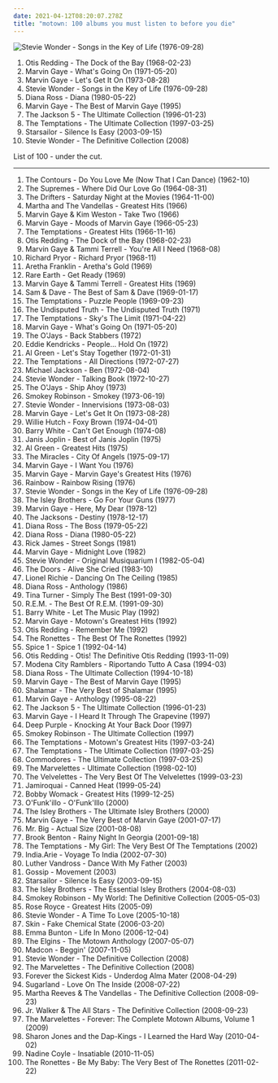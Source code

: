 ```yaml
---
date: 2021-04-12T08:20:07.278Z
title: "motown: 100 albums you must listen to before you die"
---
```

![Stevie Wonder - Songs in the Key of Life (1976-09-28)](http://coverartarchive.org/release/ab7b0bf0-b5df-40b5-be73-b121daef595a/6133035956-500.jpg "Stevie Wonder - Songs in the Key of Life (1976-09-28)")
<ol class="albums">
<li data-cover="https://img.discogs.com/Dhp36agUeeoYw6M8NAWln714sJA=/fit-in/600x620/filters:strip_icc():format(jpeg):mode_rgb():quality(90)/discogs-images/R-4740878-1473527519-9520.jpeg.jpg" data-tags="soul" role="button">Otis Redding - The Dock of the Bay (1968-02-23)</li>
<li data-cover="https://img.discogs.com/_9ng2B8Jgtq2R1FzwZZBmRu2WCQ=/fit-in/600x603/filters:strip_icc():format(jpeg):mode_rgb():quality(90)/discogs-images/R-9984176-1558329508-1528.jpeg.jpg" data-tags="soul" role="button">Marvin Gaye - What's Going On (1971-05-20)</li>
<li data-cover="https://via.placeholder.com/450" data-tags="soul" role="button">Marvin Gaye - Let's Get It On (1973-08-28)</li>
<li data-cover="http://coverartarchive.org/release/ab7b0bf0-b5df-40b5-be73-b121daef595a/6133035956-500.jpg" data-tags="soul" role="button">Stevie Wonder - Songs in the Key of Life (1976-09-28)</li>
<li data-cover="https://img.discogs.com/l3pHsob4QXA0qrMV7AYigfjPCBQ=/fit-in/600x547/filters:strip_icc():format(jpeg):mode_rgb():quality(90)/discogs-images/R-1135038-1249251301.jpeg.jpg" data-tags="80s, soul" role="button">Diana Ross - Diana (1980-05-22)</li>
<li data-cover="http://coverartarchive.org/release/ad373d88-6668-4756-a372-452f77f4ddae/17156305978-500.jpg" data-tags="soul, motown" role="button">Marvin Gaye - The Best of Marvin Gaye (1995)</li>
<li data-cover="http://coverartarchive.org/release/d51f64e5-1d52-4d40-8308-5c9f22c4af03/22860615848-500.jpg" data-tags="soul" role="button">The Jackson 5 - The Ultimate Collection (1996-01-23)</li>
<li data-cover="https://img.discogs.com/0wniLNmVoQ5d7VJ4cHrHD1bWBlA=/fit-in/300x300/filters:strip_icc():format(jpeg):mode_rgb():quality(90)/discogs-images/R-1506065-1224757261.jpeg.jpg" data-tags="soul, motown" role="button">The Temptations - The Ultimate Collection (1997-03-25)</li>
<li data-cover="https://img.discogs.com/jrWVzobDRoF5M8iFRO0_ha-z8PQ=/fit-in/600x592/filters:strip_icc():format(jpeg):mode_rgb():quality(90)/discogs-images/R-434193-1482085620-7376.jpeg.jpg" data-tags="britpop, indie rock" role="button">Starsailor - Silence Is Easy (2003-09-15)</li>
<li data-cover="http://coverartarchive.org/release/de460668-d617-45ac-b4bd-7e5bc1d2c4b0/9252634597-500.jpg" data-tags="soul" role="button">Stevie Wonder - The Definitive Collection (2008)</li>
</ol>
List of 100 - under the cut.
<!-- more -->

_________________

<ol class="albums">
<li data-cover="https://img.discogs.com/i215GBD75P3S2bQAbQdL7dVYctA=/fit-in/425x424/filters:strip_icc():format(jpeg):mode_rgb():quality(90)/discogs-images/R-2257300-1350201537-7246.jpeg.jpg" data-tags="60s, motown, soul" role="button">
The Contours - Do You Love Me (Now That I Can Dance) (1962-10)
</li>
<li data-cover="https://img.discogs.com/GCJ7uROnSYwB8uw0YLxS0ZHW9E4=/fit-in/600x606/filters:strip_icc():format(jpeg):mode_rgb():quality(90)/discogs-images/R-12840147-1542980535-1619.jpeg.jpg" data-tags="soul, motown" role="button">
The Supremes - Where Did Our Love Go (1964-08-31)
</li>
<li data-cover="https://img.discogs.com/fqz6udBBEmuEopipWs-wLfczY3A=/fit-in/600x600/filters:strip_icc():format(jpeg):mode_rgb():quality(90)/discogs-images/R-4926432-1379635119-2733.jpeg.jpg" data-tags="60s" role="button">
The Drifters - Saturday Night at the Movies (1964-11-00)
</li>
<li data-cover="https://img.discogs.com/J17twV0PFUWxgSZlLkhbjJ9DLFY=/fit-in/600x593/filters:strip_icc():format(jpeg):mode_rgb():quality(90)/discogs-images/R-3677426-1362075264-5963.jpeg.jpg" data-tags="motown" role="button">
Martha and The Vandellas - Greatest Hits (1966)
</li>
<li data-cover="https://img.discogs.com/oBhVxnqzaqF0S0t6JWOx4T9ejCM=/fit-in/320x320/filters:strip_icc():format(jpeg):mode_rgb():quality(90)/discogs-images/R-2221061-1396280655-3470.jpeg.jpg" data-tags="soul, motown" role="button">
Marvin Gaye & Kim Weston - Take Two (1966)
</li>
<li data-cover="http://coverartarchive.org/release/e158a63f-3cf5-4a22-9d63-acf19cf2ec77/5983303037-500.jpg" data-tags="motown, am pop" role="button">
Marvin Gaye - Moods of Marvin Gaye (1966-05-23)
</li>
<li data-cover="https://img.discogs.com/NqlbpWc9orrgkZIaYTtvi8EQlIk=/fit-in/589x600/filters:strip_icc():format(jpeg):mode_rgb():quality(90)/discogs-images/R-1218428-1329785181.jpeg.jpg" data-tags="soul" role="button">
The Temptations - Greatest Hits (1966-11-16)
</li>
<li data-cover="https://img.discogs.com/Dhp36agUeeoYw6M8NAWln714sJA=/fit-in/600x620/filters:strip_icc():format(jpeg):mode_rgb():quality(90)/discogs-images/R-4740878-1473527519-9520.jpeg.jpg" data-tags="soul" role="button">
Otis Redding - The Dock of the Bay (1968-02-23)
</li>
<li data-cover="http://coverartarchive.org/release/ae23894e-f2de-34ce-982f-cf0800db88ff/22193270542-500.jpg" data-tags="soul, motown" role="button">
Marvin Gaye & Tammi Terrell - You're All I Need (1968-08)
</li>
<li data-cover="http://coverartarchive.org/release/567bb83e-2205-4ee9-b544-ace44282d6ed/7648469225-500.jpg" data-tags="motown, rotfl, huggy" role="button">
Richard Pryor - Richard Pryor (1968-11)
</li>
<li data-cover="http://coverartarchive.org/release/6f06ad48-e381-449f-9174-938872d24c92/21686810706-500.jpg" data-tags="soul, 60s, motown, a franklin" role="button">
Aretha Franklin - Aretha's Gold (1969)
</li>
<li data-cover="http://coverartarchive.org/release/4fa87bbc-c1c0-4f9e-a4d3-79336c9e0240/2920927851-500.jpg" data-tags="classic rock, rock, soul" role="button">
Rare Earth - Get Ready (1969)
</li>
<li data-cover="http://coverartarchive.org/release/f5bd83a0-a823-46f8-8568-9e8293a37957/5983610732-500.jpg" data-tags="60s, motown" role="button">
Marvin Gaye & Tammi Terrell - Greatest Hits (1969)
</li>
<li data-cover="https://img.discogs.com/IF7KQd1YesZ2BL1EkvtVd-7CPwg=/fit-in/439x438/filters:strip_icc():format(jpeg):mode_rgb():quality(90)/discogs-images/R-1118411-1307309234.jpeg.jpg" data-tags="soul" role="button">
Sam & Dave - The Best of Sam & Dave (1969-01-17)
</li>
<li data-cover="http://coverartarchive.org/release/c1d733ce-1a51-3e5c-9fd0-d60e697b7fe7/12741470637-500.jpg" data-tags="soul, motown" role="button">
The Temptations - Puzzle People (1969-09-23)
</li>
<li data-cover="http://coverartarchive.org/release/9a8dbf1f-1549-47b5-b8c5-543a6cf8f436/4932362717-500.jpg" data-tags="soul, usa, motown, psychedelic, debut album" role="button">
The Undisputed Truth - The Undisputed Truth (1971)
</li>
<li data-cover="http://coverartarchive.org/release/43e92b4e-83bb-43db-895d-454665e66720/4348743077-500.jpg" data-tags="soul, motown, temptations" role="button">
The Temptations - Sky's The Limit (1971-04-22)
</li>
<li data-cover="https://img.discogs.com/_9ng2B8Jgtq2R1FzwZZBmRu2WCQ=/fit-in/600x603/filters:strip_icc():format(jpeg):mode_rgb():quality(90)/discogs-images/R-9984176-1558329508-1528.jpeg.jpg" data-tags="soul" role="button">
Marvin Gaye - What's Going On (1971-05-20)
</li>
<li data-cover="http://coverartarchive.org/release/59d19767-4489-4437-90d5-c756f15915c7/15237635364-500.jpg" data-tags="soul" role="button">
The O'Jays - Back Stabbers (1972)
</li>
<li data-cover="http://coverartarchive.org/release/f4ea118e-472b-4352-9ca8-4b70dee52910/17017785625-500.jpg" data-tags="soul, motown" role="button">
Eddie Kendricks - People... Hold On (1972)
</li>
<li data-cover="http://coverartarchive.org/release/1535079b-be0c-4c09-977e-b6b72fec2550/6268306789-500.jpg" data-tags="soul" role="button">
Al Green - Let's Stay Together (1972-01-31)
</li>
<li data-cover="http://coverartarchive.org/release/328058f1-6860-49d9-bdce-f0c2cb110e60/11383041141-500.jpg" data-tags="soul" role="button">
The Temptations - All Directions (1972-07-27)
</li>
<li data-cover="http://coverartarchive.org/release/8e44f321-84f2-47cb-95a7-5989aaffd77e/4350919631-500.jpg" data-tags="soul, 70s" role="button">
Michael Jackson - Ben (1972-08-04)
</li>
<li data-cover="http://coverartarchive.org/release/cf416ecb-b6b8-3444-aab8-2885a150970c/18781015203-500.jpg" data-tags="soul" role="button">
Stevie Wonder - Talking Book (1972-10-27)
</li>
<li data-cover="https://img.discogs.com/iRcoYXw9OJcnidFU9XSzlLLIMKU=/fit-in/600x600/filters:strip_icc():format(jpeg):mode_rgb():quality(90)/discogs-images/R-7518858-1443151332-2861.jpeg.jpg" data-tags="70s, motown" role="button">
The O'Jays - Ship Ahoy (1973)
</li>
<li data-cover="http://coverartarchive.org/release/91fdfc6b-6855-451e-8b46-68dbcf89cb83/13558845253-500.jpg" data-tags="soul, motown, tamla motown" role="button">
Smokey Robinson - Smokey (1973-06-19)
</li>
<li data-cover="http://coverartarchive.org/release/d82dec3e-e077-42d4-ba4f-51b57128e19a/16046182344-500.jpg" data-tags="soul" role="button">
Stevie Wonder - Innervisions (1973-08-03)
</li>
<li data-cover="https://via.placeholder.com/450" data-tags="soul" role="button">
Marvin Gaye - Let's Get It On (1973-08-28)
</li>
<li data-cover="https://img.discogs.com/SurK94K46brz8OvP8MtODcv5lIw=/fit-in/600x613/filters:strip_icc():format(jpeg):mode_rgb():quality(90)/discogs-images/R-706301-1294953110.jpeg.jpg" data-tags="soundtrack, soul, blaxploitation" role="button">
Willie Hutch - Foxy Brown (1974-04-01)
</li>
<li data-cover="http://coverartarchive.org/release/84a41e38-2502-4bf6-97b6-c92899ed2bda/6322723604-500.jpg" data-tags="70s, soulgdchill" role="button">
Barry White - Can't Get Enough (1974-08)
</li>
<li data-cover="http://coverartarchive.org/release/e11be41a-4c71-44a4-ab7f-0185cac15899/6801939905-500.jpg" data-tags="rock, 60s" role="button">
Janis Joplin - Best of Janis Joplin (1975)
</li>
<li data-cover="https://img.discogs.com/gwHHf4SwU8F1I517KGbVxkSAb3w=/fit-in/600x599/filters:strip_icc():format(jpeg):mode_rgb():quality(90)/discogs-images/R-4150515-1540840917-4122.jpeg.jpg" data-tags="soul" role="button">
Al Green - Greatest Hits (1975)
</li>
<li data-cover="https://img.discogs.com/7nr88U5WTQmQ-SeZ4kW21M7iUPY=/fit-in/300x300/filters:strip_icc():format(jpeg):mode_rgb():quality(90)/discogs-images/R-11915305-1544791826-8949.jpeg.jpg" data-tags="soul, 70s, motown" role="button">
The Miracles - City Of Angels (1975-09-17)
</li>
<li data-cover="http://coverartarchive.org/release/d1582065-caa3-3ff0-a67e-857de62c2993/5983564200-500.jpg" data-tags="soul" role="button">
Marvin Gaye - I Want You (1976)
</li>
<li data-cover="http://coverartarchive.org/release/465dd1f5-aa0f-38c2-b8c1-39e21b57c2dc/10807662700-500.jpg" data-tags="soul, motown" role="button">
Marvin Gaye - Marvin Gaye's Greatest Hits (1976)
</li>
<li data-cover="http://coverartarchive.org/release/22525db3-d015-4b93-aa02-337f89d425fc/8194680005-500.jpg" data-tags="jazz, pop, rock, soul, instrumental, acoustic, motown, funk, funky, groovy, jecks, rainbow, tony carey, mandatory, sacd" role="button">
Rainbow - Rainbow Rising (1976)
</li>
<li data-cover="http://coverartarchive.org/release/ab7b0bf0-b5df-40b5-be73-b121daef595a/6133035956-500.jpg" data-tags="soul" role="button">
Stevie Wonder - Songs in the Key of Life (1976-09-28)
</li>
<li data-cover="http://coverartarchive.org/release/c1b81ba7-e07a-4453-8f91-982a697774c5/23026284080-500.jpg" data-tags="soul" role="button">
The Isley Brothers - Go For Your Guns (1977)
</li>
<li data-cover="http://coverartarchive.org/release/744d0395-6a7e-48db-8d42-711e9da13423/2115101502-500.jpg" data-tags="soul" role="button">
Marvin Gaye - Here, My Dear (1978-12)
</li>
<li data-cover="https://via.placeholder.com/450" data-tags="soul" role="button">
The Jacksons - Destiny (1978-12-17)
</li>
<li data-cover="https://img.discogs.com/my7ahNeKngOTNFdEDjlyZfgYGs8=/fit-in/600x600/filters:strip_icc():format(jpeg):mode_rgb():quality(90)/discogs-images/R-4168851-1466642242-4345.jpeg.jpg" data-tags="disco, soul" role="button">
Diana Ross - The Boss (1979-05-22)
</li>
<li data-cover="https://img.discogs.com/l3pHsob4QXA0qrMV7AYigfjPCBQ=/fit-in/600x547/filters:strip_icc():format(jpeg):mode_rgb():quality(90)/discogs-images/R-1135038-1249251301.jpeg.jpg" data-tags="80s, soul" role="button">
Diana Ross - Diana (1980-05-22)
</li>
<li data-cover="http://coverartarchive.org/release/34663e63-d771-3cd5-83da-31eeefb4e11a/4279191141-500.jpg" data-tags="funk" role="button">
Rick James - Street Songs (1981)
</li>
<li data-cover="https://img.discogs.com/EVhqRV8PU2HLwFBGXSmNu_JWWaQ=/fit-in/500x499/filters:strip_icc():format(jpeg):mode_rgb():quality(90)/discogs-images/R-6186742-1413218734-2806.jpeg.jpg" data-tags="soul" role="button">
Marvin Gaye - Midnight Love (1982)
</li>
<li data-cover="http://coverartarchive.org/release/660c019f-442b-3410-bc83-8291e8624e2c/20491466066-500.jpg" data-tags="soul, 70s, motown" role="button">
Stevie Wonder - Original Musiquarium I (1982-05-04)
</li>
<li data-cover="http://coverartarchive.org/release/c322ae93-fa58-453c-9793-ed839e7eb95e/2210990117-500.jpg" data-tags="classic rock, rock" role="button">
The Doors - Alive She Cried (1983-10)
</li>
<li data-cover="https://img.discogs.com/gUa8x32XU2iO6Lq6_bx18W6PuWw=/fit-in/600x600/filters:strip_icc():format(jpeg):mode_rgb():quality(90)/discogs-images/R-585309-1143485487.jpeg.jpg" data-tags="80s" role="button">
Lionel Richie - Dancing On The Ceiling (1985)
</li>
<li data-cover="https://img.discogs.com/es5kiLbjpBMJspxbK5N8fRWITvg=/fit-in/524x480/filters:strip_icc():format(jpeg):mode_rgb():quality(90)/discogs-images/R-536506-1299599107.jpeg.jpg" data-tags="soul, motown, oldies, diana ross" role="button">
Diana Ross - Anthology (1986)
</li>
<li data-cover="http://coverartarchive.org/release/37b83a51-256e-4872-a297-0baf93799511/5311880688-500.jpg" data-tags="pop, rock, soul" role="button">
Tina Turner - Simply The Best (1991-09-30)
</li>
<li data-cover="http://coverartarchive.org/release/4a4297fd-96f0-4614-b428-1ed7872ad963/16216791116-500.jpg" data-tags="rock, 80s, alternative rock" role="button">
R.E.M. - The Best Of R.E.M. (1991-09-30)
</li>
<li data-cover="http://coverartarchive.org/release/d1ef425a-89c9-446b-87d8-ed1ffb7cc5c6/17136169672-500.jpg" data-tags="soul" role="button">
Barry White - Let The Music Play (1992)
</li>
<li data-cover="https://img.discogs.com/_PxjF402l-loO_AcXq5sLvle7P0=/fit-in/600x589/filters:strip_icc():format(jpeg):mode_rgb():quality(90)/discogs-images/R-12909244-1544309615-7240.jpeg.jpg" data-tags="soul, motown" role="button">
Marvin Gaye - Motown's Greatest Hits (1992)
</li>
<li data-cover="https://img.discogs.com/1EjhqePn6B2z2ZzcrtyV88330Ao=/fit-in/600x547/filters:strip_icc():format(jpeg):mode_rgb():quality(90)/discogs-images/R-3609625-1337264401-3037.jpeg.jpg" data-tags="soul" role="button">
Otis Redding - Remember Me (1992)
</li>
<li data-cover="https://img.discogs.com/IFM9TdKZVvtoiYJDfCr8SwgM5A8=/fit-in/592x520/filters:strip_icc():format(jpeg):mode_rgb():quality(90)/discogs-images/R-3314573-1325414018.jpeg.jpg" data-tags="60s" role="button">
The Ronettes - The Best Of The Ronettes (1992)
</li>
<li data-cover="http://coverartarchive.org/release/6da630fd-8838-47b1-bc90-a9f04ddf5deb/19014502401-500.jpg" data-tags="spice 1" role="button">
Spice 1 - Spice 1 (1992-04-14)
</li>
<li data-cover="https://img.discogs.com/8BW0dBHYRQRY_irseFwEk7hkjBY=/fit-in/600x596/filters:strip_icc():format(jpeg):mode_rgb():quality(90)/discogs-images/R-4625626-1373048236-6179.jpeg.jpg" data-tags="soul, 60s, motown" role="button">
Otis Redding - Otis! The Definitive Otis Redding (1993-11-09)
</li>
<li data-cover="https://img.discogs.com/4_FxyjDVo57EjlJ_9eoKgqblgMI=/fit-in/600x587/filters:strip_icc():format(jpeg):mode_rgb():quality(90)/discogs-images/R-2222785-1270751646.jpeg.jpg" data-tags="folk, riportando tutto a casa" role="button">
Modena City Ramblers - Riportando Tutto A Casa (1994-03)
</li>
<li data-cover="http://coverartarchive.org/release/ed1e7b65-a134-4e7d-ba2c-4042f8bc89dd/24504015054-500.jpg" data-tags="soul" role="button">
Diana Ross - The Ultimate Collection (1994-10-18)
</li>
<li data-cover="http://coverartarchive.org/release/ad373d88-6668-4756-a372-452f77f4ddae/17156305978-500.jpg" data-tags="soul, motown" role="button">
Marvin Gaye - The Best of Marvin Gaye (1995)
</li>
<li data-cover="https://img.discogs.com/xjpmi8QzGQ1Aq5OGAR9wd7A3SjQ=/fit-in/600x581/filters:strip_icc():format(jpeg):mode_rgb():quality(90)/discogs-images/R-1661093-1235227404.jpeg.jpg" data-tags="disco" role="button">
Shalamar - The Very Best of Shalamar (1995)
</li>
<li data-cover="https://img.discogs.com/rIBYqqgN7MwQH9lOAmIMRLgrl5g=/fit-in/256x256/filters:strip_icc():format(jpeg):mode_rgb():quality(90)/discogs-images/R-8858259-1470236522-7272.jpeg.jpg" data-tags="motown" role="button">
Marvin Gaye - Anthology (1995-08-22)
</li>
<li data-cover="http://coverartarchive.org/release/d51f64e5-1d52-4d40-8308-5c9f22c4af03/22860615848-500.jpg" data-tags="soul" role="button">
The Jackson 5 - The Ultimate Collection (1996-01-23)
</li>
<li data-cover="http://coverartarchive.org/release/fdf4bdfc-1cc1-4b99-b520-410e15ccdec3/5983831339-500.jpg" data-tags="60s" role="button">
Marvin Gaye - I Heard It Through The Grapevine (1997)
</li>
<li data-cover="https://img.discogs.com/4cLrRtJRN_lbvAoEKln8f-AmfhM=/fit-in/600x600/filters:strip_icc():format(jpeg):mode_rgb():quality(90)/discogs-images/R-13211906-1550027996-1166.jpeg.jpg" data-tags="heavy metal, jazz, pop, rock, soul, 60s, instrumental, hard rock, acoustic, motown, funk, organ, funky, progressive, oldies, groovy, male vocalists, guitar virtuoso, jecks, deep purple, close harmony, knocking at your back door" role="button">
Deep Purple - Knocking At Your Back Door (1997)
</li>
<li data-cover="https://img.discogs.com/O2iz_HxuIEO5lTVLG5UZBdHMTzA=/fit-in/600x789/filters:strip_icc():format(jpeg):mode_rgb():quality(90)/discogs-images/R-12688739-1540567871-5918.jpeg.jpg" data-tags="motown, soul" role="button">
Smokey Robinson - The Ultimate Collection (1997)
</li>
<li data-cover="http://coverartarchive.org/release/afd221f9-122f-43d9-8616-037b30d92ee7/21396971785-500.jpg" data-tags="motown" role="button">
The Temptations - Motown's Greatest Hits (1997-03-24)
</li>
<li data-cover="https://img.discogs.com/0wniLNmVoQ5d7VJ4cHrHD1bWBlA=/fit-in/300x300/filters:strip_icc():format(jpeg):mode_rgb():quality(90)/discogs-images/R-1506065-1224757261.jpeg.jpg" data-tags="soul, motown" role="button">
The Temptations - The Ultimate Collection (1997-03-25)
</li>
<li data-cover="http://coverartarchive.org/release/aa3dc9c5-fa77-44b7-8a46-e8213cb39de5/16250525532-500.jpg" data-tags="commodores, jazz, soul" role="button">
Commodores - The Ultimate Collection (1997-03-25)
</li>
<li data-cover="http://coverartarchive.org/release/da40c18c-652b-4901-8c76-2779f9a269a2/16639019832-500.jpg" data-tags="soul, motown" role="button">
The Marvelettes - Ultimate Collection (1998-02-10)
</li>
<li data-cover="http://coverartarchive.org/release/ed42c144-0be7-48f7-97ff-7b0df24e70ca/16623109803-500.jpg" data-tags="motown, soul" role="button">
The Velvelettes - The Very Best Of The Velvelettes (1999-03-23)
</li>
<li data-cover="https://img.discogs.com/JnsXDOGjQMxGMtrrZ92e094AK3c=/fit-in/320x213/filters:strip_icc():format(jpeg):mode_rgb():quality(90)/discogs-images/R-4611146-1413216205-4588.jpeg.jpg" data-tags="jazz, pop, rock, soul, instrumental, acoustic, motown, funk, funky, groovy, jamiroquai, jecks, r00ts, nice2have" role="button">
Jamiroquai - Canned Heat (1999-05-24)
</li>
<li data-cover="https://img.discogs.com/LCbeM8nQs3IjyNTCTTOFOTz__TE=/fit-in/200x200/filters:strip_icc():format(jpeg):mode_rgb():quality(90)/discogs-images/R-1915434-1296082652.png.jpg" data-tags="soul" role="button">
Bobby Womack - Greatest Hits (1999-12-25)
</li>
<li data-cover="https://img.discogs.com/990QvNo7eWnAzNhZ9wsWa9gDlf0=/fit-in/532x528/filters:strip_icc():format(jpeg):mode_rgb():quality(90)/discogs-images/R-6846409-1427854450-6351.jpeg.jpg" data-tags="jazz, pop, rock, soul, instrumental, acoustic, motown, funk metal, funk, funky, groovy, funk rock, rap metal, jecks" role="button">
O'Funk'illo - O'Funk'Illo (2000)
</li>
<li data-cover="https://img.discogs.com/JFxUpnl77jv5L1dDCLsHCFN9AGQ=/fit-in/600x594/filters:strip_icc():format(jpeg):mode_rgb():quality(90)/discogs-images/R-11346188-1514664144-2699.jpeg.jpg" data-tags="motown, the isley brothers" role="button">
The Isley Brothers - The Ultimate Isley Brothers (2000)
</li>
<li data-cover="https://img.discogs.com/EVhqRV8PU2HLwFBGXSmNu_JWWaQ=/fit-in/500x499/filters:strip_icc():format(jpeg):mode_rgb():quality(90)/discogs-images/R-6186742-1413218734-2806.jpeg.jpg" data-tags="soul" role="button">
Marvin Gaye - The Very Best of Marvin Gaye (2001-07-17)
</li>
<li data-cover="http://coverartarchive.org/release/7c120781-cf3c-47f0-88e3-7f20a05cf999/3671158198-500.jpg" data-tags="jazz, pop, rock, soul, instrumental, hard rock, acoustic, motown, funk, funky, groovy, jecks" role="button">
Mr. Big - Actual Size (2001-08-08)
</li>
<li data-cover="http://coverartarchive.org/release/8f7a2252-d4ed-48ee-bc4b-559404068543/13333086148-500.jpg" data-tags="soul, golden oldies" role="button">
Brook Benton - Rainy Night In Georgia (2001-09-18)
</li>
<li data-cover="http://coverartarchive.org/release/4f0a9c91-4c4f-42ba-bb54-eb9878446b09/20051479295-500.jpg" data-tags="soul, motown, the temptations" role="button">
The Temptations - My Girl: The Very Best Of The Temptations (2002)
</li>
<li data-cover="http://coverartarchive.org/release/87a983fb-b30b-44d8-9457-54b398473f7e/5894750926-500.jpg" data-tags="soul" role="button">
India.Arie - Voyage To India (2002-07-30)
</li>
<li data-cover="https://img.discogs.com/1yw9jxaeiBBdK-9Zh7b69u9mhPk=/fit-in/600x923/filters:strip_icc():format(jpeg):mode_rgb():quality(90)/discogs-images/R-13339191-1552348094-2552.jpeg.jpg" data-tags="soul" role="button">
Luther Vandross - Dance With My Father (2003)
</li>
<li data-cover="http://coverartarchive.org/release/0b2a8e12-f21a-47bd-992a-cd3ad8cf44fb/19991255154-500.jpg" data-tags="jazz, pop, rock, soul, instrumental, acoustic, motown, funk, funky, groovy, jecks" role="button">
Gossip - Movement (2003)
</li>
<li data-cover="https://img.discogs.com/jrWVzobDRoF5M8iFRO0_ha-z8PQ=/fit-in/600x592/filters:strip_icc():format(jpeg):mode_rgb():quality(90)/discogs-images/R-434193-1482085620-7376.jpeg.jpg" data-tags="britpop, indie rock" role="button">
Starsailor - Silence Is Easy (2003-09-15)
</li>
<li data-cover="http://coverartarchive.org/release/4dcc6f8b-661a-469a-8d64-f22d0099b392/24474476694-500.jpg" data-tags="soul" role="button">
The Isley Brothers - The Essential Isley Brothers (2004-08-03)
</li>
<li data-cover="http://coverartarchive.org/release/533c3798-125c-42a3-ba4a-875f492c6372/2232157376-500.jpg" data-tags="motown, oldies" role="button">
Smokey Robinson - My World: The Definitive Collection (2005-05-03)
</li>
<li data-cover="https://via.placeholder.com/450" data-tags="funk, soul" role="button">
Rose Royce - Greatest Hits (2005-09)
</li>
<li data-cover="https://img.discogs.com/BN39JJ6K1PCGmOQ5nssRBUGa9uk=/fit-in/600x603/filters:strip_icc():format(jpeg):mode_rgb():quality(90)/discogs-images/R-578227-1258357271.jpeg.jpg" data-tags="soul, motown" role="button">
Stevie Wonder - A Time To Love (2005-10-18)
</li>
<li data-cover="http://coverartarchive.org/release/0b9df8ef-4d71-4c8c-b7a2-5150a5f2f150/3331834886-500.jpg" data-tags="rock, punk" role="button">
Skin - Fake Chemical State (2006-03-20)
</li>
<li data-cover="http://coverartarchive.org/release/ea73d025-6dff-4c96-896e-056bfaf659ec/6070656289-500.jpg" data-tags="motown" role="button">
Emma Bunton - Life In Mono (2006-12-04)
</li>
<li data-cover="https://img.discogs.com/RVRreQObTy1Jd9angkuzn6xVjpE=/fit-in/600x598/filters:strip_icc():format(jpeg):mode_rgb():quality(90)/discogs-images/R-2826750-1485903897-9302.jpeg.jpg" data-tags="motown, 60s" role="button">
The Elgins - The Motown Anthology (2007-05-07)
</li>
<li data-cover="https://img.discogs.com/081MyRiVX4V3Du8_H0ZAW8No3hc=/fit-in/362x362/filters:strip_icc():format(jpeg):mode_rgb():quality(90)/discogs-images/R-1392022-1294289062.jpeg.jpg" data-tags="motown, nice picture, my phone ring, i love the clip" role="button">
Madcon - Beggin' (2007-11-05)
</li>
<li data-cover="http://coverartarchive.org/release/de460668-d617-45ac-b4bd-7e5bc1d2c4b0/9252634597-500.jpg" data-tags="soul" role="button">
Stevie Wonder - The Definitive Collection (2008)
</li>
<li data-cover="http://coverartarchive.org/release/9ee0fa3b-f5cd-4af9-84a2-654ae1b44a59/24277676810-500.jpg" data-tags="soul" role="button">
The Marvelettes - The Definitive Collection (2008)
</li>
<li data-cover="http://coverartarchive.org/release/7f8c7dad-a4bb-414f-8326-1439ae105fb3/5356569466-500.jpg" data-tags="pop punk" role="button">
Forever the Sickest Kids - Underdog Alma Mater (2008-04-29)
</li>
<li data-cover="http://coverartarchive.org/release/705ba981-d00e-4ad0-ac65-e78375b51c7e/11573283421-500.jpg" data-tags="country" role="button">
Sugarland - Love On The Inside (2008-07-22)
</li>
<li data-cover="http://coverartarchive.org/release/f1189c51-b3b4-4fb6-9d05-7122b8ca99d7/5951428264-500.jpg" data-tags="motown" role="button">
Martha Reeves & The Vandellas - The Definitive Collection (2008-09-23)
</li>
<li data-cover="https://img.discogs.com/ENsS107K0-XGq7r_rj3GAu44ZNA=/fit-in/600x595/filters:strip_icc():format(jpeg):mode_rgb():quality(90)/discogs-images/R-16669068-1609169517-9822.jpeg.jpg" data-tags="soul, 60s, motown" role="button">
Jr. Walker & The All Stars - The Definitive Collection (2008-09-23)
</li>
<li data-cover="https://img.discogs.com/eAKEs-AG61-PI7wU7sn8pkvAsQo=/fit-in/600x606/filters:strip_icc():format(jpeg):mode_rgb():quality(90)/discogs-images/R-15289945-1589242032-9271.jpeg.jpg" data-tags="motown, marvelettes" role="button">
The Marvelettes - Forever: The Complete Motown Albums, Volume 1 (2009)
</li>
<li data-cover="http://coverartarchive.org/release/c7cba802-a824-4b60-8590-15eefe59b876/9706598071-500.jpg" data-tags="soul, funk" role="button">
Sharon Jones and the Dap-Kings - I Learned the Hard Way (2010-04-02)
</li>
<li data-cover="https://img.discogs.com/eR-vNQ-pUfSko0ydPVzkYkjABDQ=/fit-in/499x430/filters:strip_icc():format(jpeg):mode_rgb():quality(90)/discogs-images/R-2544784-1289748717.png.jpg" data-tags="female vocalists" role="button">
Nadine Coyle - Insatiable (2010-11-05)
</li>
<li data-cover="http://coverartarchive.org/release/06b7d792-5f27-422a-beca-a96dc7636479/15749059087-500.jpg" data-tags="easy listening" role="button">
The Ronettes - Be My Baby: The Very Best of The Ronettes (2011-02-22)
</li>
</ol>